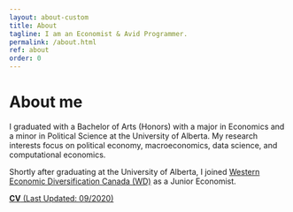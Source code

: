 ```yaml
---
layout: about-custom
title: About
tagline: I am an Economist & Avid Programmer.
permalink: /about.html
ref: about
order: 0
---
```

# About me
I graduated with a Bachelor of Arts (Honors) with a major in Economics and a minor in Political Science at the University of Alberta. My research interests focus on political economy, macroeconomics, data science, and computational economics. 

Shortly after graduating at the University of Alberta, I joined [Western Economic Diversification Canada (WD)](https://www.wd-deo.gc.ca/eng/home.asp) as a Junior Economist. 

[**CV** (Last Updated: 09/2020)](LJ-Valencia-CV.pdf) &nbsp; <font size="3">
